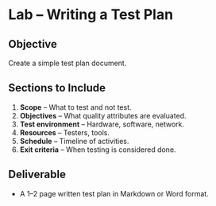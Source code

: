 # Lab – Writing a Test Plan

## Objective
Create a simple test plan document.

## Sections to Include
1. **Scope** – What to test and not test.  
2. **Objectives** – What quality attributes are evaluated.  
3. **Test environment** – Hardware, software, network.  
4. **Resources** – Testers, tools.  
5. **Schedule** – Timeline of activities.  
6. **Exit criteria** – When testing is considered done.  

## Deliverable
- A 1–2 page written test plan in Markdown or Word format.
